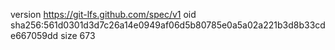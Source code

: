 version https://git-lfs.github.com/spec/v1
oid sha256:561d0301d3d7c26a14e0949af06d5b80785e0a5a02a221b3d8b33cde667059dd
size 673
